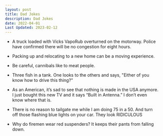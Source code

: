 ```yaml
---
layout: post
title: Dad Jokes
description: Dad Jokes
date: 2022-04-01
Last Updated: 2023-02-12
---
```


* A truck loaded with Vicks VapoRub overturned on the motorway. Police have confirmed there will be no congestion for eight hours.
  
* Packing up and relocating to a new home can be a moving experience.
  
* Be careful, cannibals like to meat people.
  
* Three fish in a tank. One looks to the others and says, "Either of you know how to drive this thing?"
 
* As an American, it’s sad to see that nothing is made in the USA anymore.  I just bought this new TV and it says “Built in Antenna.” I don’t even know where that is.

* There is no reason to tailgate me while I am doing 75 in a 50. And turn off those flashing blue lights on your car. They look RIDICULOUS

* Why do firemen wear red suspenders? It keeps their pants from falling down.
